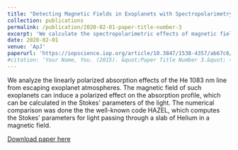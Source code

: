 ```yaml
---
title: "Detecting Magnetic Fields in Exoplanets with Spectropolarimetry of the Helium Line at 1083 nm"
collection: publications
permalink: /publication/2020-02-01-paper-title-number-3
excerpt: 'We calculate the spectropolarimetric effects of magnetic fields on the 1083 nm Helium line found in certain exoplanet atmospheres. We find a strong agreement with the analytic predictions and the numerical simulation (using HAZEL)of different parameters of the linear polarized absorption of this Helium line.'
date: 2020-02-01
venue: 'ApJ'
paperurl: 'https://iopscience.iop.org/article/10.3847/1538-4357/ab67c6/pdf'
#citation: 'Your Name, You. (2015). &quot;Paper Title Number 3.&quot; <i>Journal 1</i>. 1(3).'
---
```

We analyze the linearly polarized absorption effects of the He 1083 nm line from escaping exoplanet atmospheres. The magnetic field of such exoplanets can induce a polarized effect on the absorption profile, which can be calculated in the Stokes' parameters of the light. The numerical comparison was done the the well-known code HAZEL, which computes the Stokes' parameters for light passing through a slab of Helium in a magnetic field.

[Download paper here](https://iopscience.iop.org/article/10.3847/1538-4357/ab67c6/pdf)

<!-- Recommended citation: Your Name, You. (2015). "Paper Title Number 3." <i>Journal 1</i>. 1(3). -->